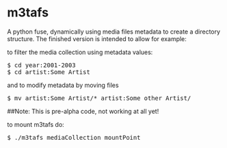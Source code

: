 m3tafs
======

A python fuse, dynamically using media files metadata to create a directory structure.
The finished version is intended to allow for example:

to filter the media collection using metadata values:
<pre>
$ cd year:2001-2003
$ cd artist:Some_Artist
</pre>

and to modify metadata by moving files
<pre>
$ mv artist:Some_Artist/* artist:Some_other_Artist/
</pre>

##Note: This is pre-alpha code, not working at all yet!

to mount m3tafs do:
<pre>
$ ./m3tafs mediaCollection mountPoint
</pre>
